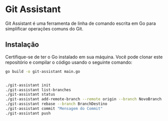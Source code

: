 # Git Assistant

Git Assistant é uma ferramenta de linha de comando escrita em Go para simplificar operações comuns do Git.

## Instalação

Certifique-se de ter o Go instalado em sua máquina. Você pode clonar este repositório e compilar o código usando o seguinte comando:

```bash
go build -o git-assistant main.go


./git-assistant init
./git-assistant list-branches
./git-assistant status
./git-assistant add-remote-branch --remote origin --branch NovoBranch
./git-assistant rebase --branch BranchDestino
./git-assistant commit "Mensagem do Commit"
./git-assistant push
